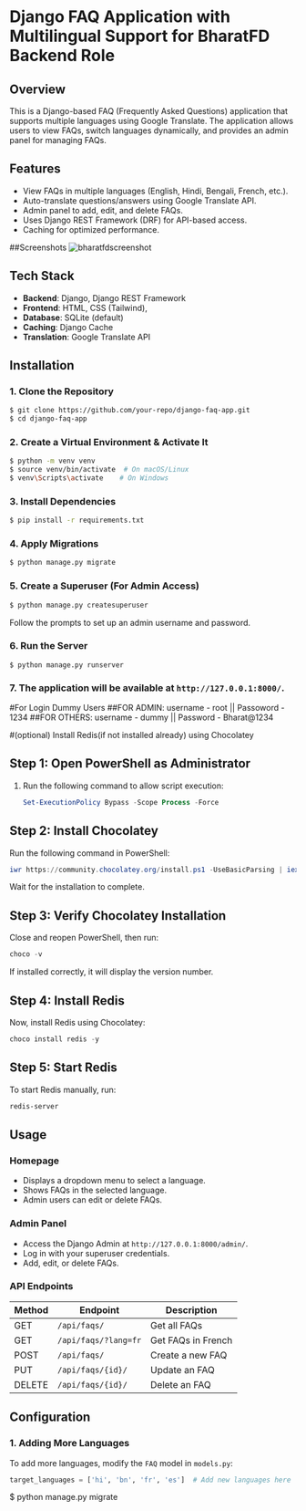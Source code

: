 # Django FAQ Application with Multilingual Support for BharatFD Backend Role

## Overview
This is a Django-based FAQ (Frequently Asked Questions) application that supports multiple languages using Google Translate. The application allows users to view FAQs, switch languages dynamically, and provides an admin panel for managing FAQs.

## Features
- View FAQs in multiple languages (English, Hindi, Bengali, French, etc.).
- Auto-translate questions/answers using Google Translate API.
- Admin panel to add, edit, and delete FAQs.
- Uses Django REST Framework (DRF) for API-based access.
- Caching for optimized performance.

##Screenshots
![bharatfdscreenshot](https://github.com/user-attachments/assets/61909944-e41b-499b-9c13-958bae2a4800)


## Tech Stack
- **Backend**: Django, Django REST Framework
- **Frontend**: HTML, CSS (Tailwind), 
- **Database**: SQLite (default)
- **Caching**: Django Cache
- **Translation**: Google Translate API

## Installation
### 1. Clone the Repository
```sh
$ git clone https://github.com/your-repo/django-faq-app.git
$ cd django-faq-app
```

### 2. Create a Virtual Environment & Activate It
```sh
$ python -m venv venv
$ source venv/bin/activate  # On macOS/Linux
$ venv\Scripts\activate    # On Windows
```

### 3. Install Dependencies
```sh
$ pip install -r requirements.txt
```

### 4. Apply Migrations
```sh
$ python manage.py migrate
```

### 5. Create a Superuser (For Admin Access)
```sh
$ python manage.py createsuperuser
```
Follow the prompts to set up an admin username and password.



### 6. Run the Server
```
$ python manage.py runserver
```

### 7. The application will be available at `http://127.0.0.1:8000/`.
#For Login Dummy Users
##FOR ADMIN: username - root || Passoword - 1234
##FOR OTHERS: username - dummy || Password - Bharat@1234


#(optional) Install Redis(if not installed already) using Chocolatey


## Step 1: Open PowerShell as Administrator
1. Run the following command to allow script execution:
   ```powershell
   Set-ExecutionPolicy Bypass -Scope Process -Force
   ```

## Step 2: Install Chocolatey
Run the following command in PowerShell:
```powershell
iwr https://community.chocolatey.org/install.ps1 -UseBasicParsing | iex
```
Wait for the installation to complete.

## Step 3: Verify Chocolatey Installation
Close and reopen PowerShell, then run:
```powershell
choco -v
```
If installed correctly, it will display the version number.

## Step 4: Install Redis
Now, install Redis using Chocolatey:
```powershell
choco install redis -y
```

## Step 5: Start Redis
To start Redis manually, run:
```powershell
redis-server
```


## Usage
### **Homepage**
- Displays a dropdown menu to select a language.
- Shows FAQs in the selected language.
- Admin users can edit or delete FAQs.

### **Admin Panel**
- Access the Django Admin at `http://127.0.0.1:8000/admin/`.
- Log in with your superuser credentials.
- Add, edit, or delete FAQs.

### **API Endpoints**
| Method | Endpoint         | Description |
|--------|-----------------|-------------|
| GET    | `/api/faqs/`    | Get all FAQs |
| GET    | `/api/faqs/?lang=fr` | Get FAQs in French |
| POST   | `/api/faqs/`    | Create a new FAQ |
| PUT    | `/api/faqs/{id}/` | Update an FAQ |
| DELETE | `/api/faqs/{id}/` | Delete an FAQ |

## Configuration
### 1. **Adding More Languages**
To add more languages, modify the `FAQ` model in `models.py`:
```python
target_languages = ['hi', 'bn', 'fr', 'es']  # Add new languages here
```
$ python manage.py migrate
```


